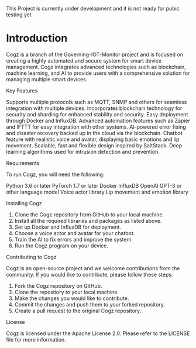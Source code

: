 This Project is currently under development and it is not ready for pubic testing yet

# Introduction

Cogz is a branch of the Governing-IOT-Monitor project and is focused on creating a highly automated and secure system for smart device management.
Cogz integrates advanced technologies such as blockchain, machine learning, and AI to provide users with a comprehensive solution for managing multiple smart devices.

Key Features

Supports multiple protocols such as MQTT, SNMP and others for seamless integration with multiple devices.
Incorporates blockchain technology for security and sharding for enhanced stability and security.
Easy deployment through Docker and InfluxDB.
Advanced automation features such as Zapier and IFTTT for easy integration with other systems.
AI-powered error fixing and disaster recovery backed up in the cloud via the blockchain.
Chatbot feature with realistic voice and avatar, displaying basic emotions and lip movement.
Scalable, fast and flexible design inspired by SaltStack.
Deep learning algorithms used for intrusion detection and prevention.

Requirements

To run Cogz, you will need the following:

Python 3.6 or later
PyTorch 1.7 or later
Docker
InfluxDB
OpenAI GPT-3 or other language model
Voice actor library
Lip movement and emotion library

Installing Cogz

1. Clone the Cogz repository from GitHub to your local machine.
2. Install all the required libraries and packages as listed above.
3. Set up Docker and InfluxDB for deployment.
4. Choose a voice actor and avatar for your chatbot.
5. Train the AI to fix errors and improve the system.
6. Run the Cogz program on your device.

Contributing to Cogz

Cogz is an open-source project and we welcome contributions from the community. If you would like to contribute, please follow these steps:

1. Fork the Cogz repository on GitHub.
2. Clone the repository to your local machine.
3. Make the changes you would like to contribute.
4. Commit the changes and push them to your forked repository.
5. Create a pull request to the original Cogz repository.

License

Cogz is licensed under the Apache License 2.0.
Please refer to the LICENSE file for more information.
